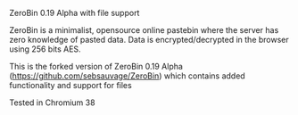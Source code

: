 ZeroBin 0.19 Alpha with file support

ZeroBin is a minimalist, opensource online pastebin where the server
has zero knowledge of pasted data. Data is encrypted/decrypted in the
browser using 256 bits AES.

This is the forked version of ZeroBin 0.19 Alpha (https://github.com/sebsauvage/ZeroBin) which contains added functionality and support for files

Tested in Chromium 38
